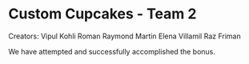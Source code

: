 Custom Cupcakes - Team 2
=============
Creators:
Vipul Kohli
Roman
Raymond Martin
Elena Villamil
Raz Friman


We have attempted and successfully accomplished the bonus.
